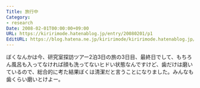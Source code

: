 ```yaml
---
Title: 旅行中
Category:
- research
Date: 2008-02-01T00:00:00+09:00
URL: https://kiririmode.hatenablog.jp/entry/20080201/p1
EditURL: https://blog.hatena.ne.jp/kiririmode/kiririmode.hatenablog.jp/atom/entry/8454420450078215554
---
```



ぼくなんかは今、研究室探訪ツアー2泊3日の旅の3日目、最終日でして、もちろん風呂も入ってなければ顔も洗ってないヒドい状態なんですけど、歯だけは磨いているので、総合的に考た結果ぼくは清潔だと言うことになりました。みんなも歯くらい磨いとけよー。

